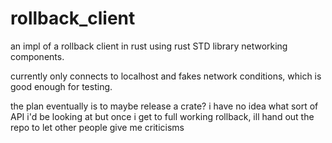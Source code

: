 # rollback_client
an impl of a rollback client in rust using rust STD library networking components.

currently only connects to localhost and fakes network conditions, which is good enough for testing.

the plan eventually is to maybe release a crate?  i have no idea what sort of API i'd be looking at but once i get to full working rollback, ill hand out the repo to let other people give me criticisms
